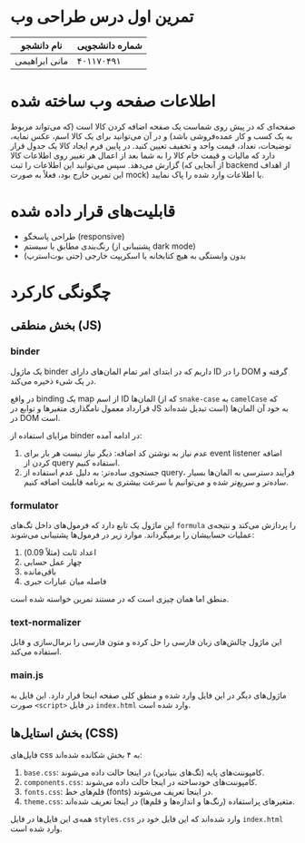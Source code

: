 # تمرین اول درس طراحی وب

| نام دانشجو | شماره دانشجویی |
| --- | --- |
| مانی ابراهیمی | ۴۰۱۱۷۰۴۹۱ |

# اطلاعات صفحه وب ساخته شده

صفحه‌ای که در پیش روی شماست یک صفحه اضافه کردن کالا است (که می‌تواند مربوط به یک کسب و کار عمده‌فروشی باشد) و در آن می‌توانید برای یک کالا اسم، عکس نمایه، توضیحات، تعداد، قیمت واحد و تخفیف تعیین کنید. در پایین فرم ایجاد کالا یک جدول قرار دارد که مالیات و قیمت خام کالا را به شما بعد از اعمال هر تغییر روی اطلاعات کالا گزارش می‌دهد. سپس می‌توانید این اطلاعات را ثبت (از آنجایی که backend از اهداف این تمرین خارج بود، فعلاً به صورت mock) یا اطلاعات وارد شده را پاک نمایید.

# قابلیت‌های قرار داده شده

- طراحی پاسخگو (responsive)
- رنگ‌بندی مطابق با سیستم (پشتیبانی از dark mode)
- بدون وابستگی به هیچ کتابخانه یا اسکریپت خارجی (حتی بوت‌استرپ)


# چگونگی کارکرد

## بخش منطقی (JS)

### binder

یک ماژول binder داریم که در ابتدای امر تمام المان‌های دارای ID را در DOM گرفته و در یک شیء ذخیره می‌کند. 

در واقع binding یک map از اسم ID المان‌ها (که از `snake-case` به ‍`camelCase` که قرارداد معمول نامگذاری متغیرها و توابع در JS است تبدیل شده‌اند) به خود آن المان‌ها در DOM است.

مزایای استفاده از binder در ادامه آمده:

1. عدم نیاز به نوشتن کد اضافه: دیگر نیاز نیست هر بار برای event listener اضافه کردن از query استفاده کنیم.
2. جستجوی ساده‌تر: به دلیل عدم استفاده از query، فرآیند دسترسی به المان‌ها بسیار ساده‌تر و سریع‌تر شده و می‌توانیم با سرعت بیشتری به برنامه قابلیت اضافه کنیم.

### formulator

این ماژول یک تابع دارد که فرمول‌های داخل تگ‌های `formula` را پردازش می‌کند و نتیجه‌ی عملیات حسابیشان را برمیگرداند. موارد زیر در فرمول‌ها پشتیبانی می‌شوند:

1. اعداد ثابت (مثلاً 0.09)
2. چهار عمل حسابی
3. باقی‌مانده
4. فاصله میان عبارات جبری

منطق اما همان چیزی است که در مستند تمرین خواسته شده است.

### text-normalizer

این ماژول چالش‌های زبان فارسی را حل کرده و متون فارسی را نرمال‌سازی و قابل استفاده می‌کند.


### main.js

ماژول‌های دیگر در این فایل وارد شده و منطق کلی صفحه اینجا قرار دارد. این فایل به صورت `<script>` در فایل `index.html` وارد شده است.

## بخش استایل‌ها (CSS)

فایل‌های css به ۴ بخش شکانده شده‌اند:

1. `base.css`: کامپوننت‌های پایه (تگ‌های بنیادین) در اینجا حالت داده می‌شوند.
2. `components.css`: کامپوننت‌های خودساخته در اینجا حالت داده می‌شوند.
3. `fonts.css`: قلم‌های خط (fonts) در اینجا تعریف می‌شوند.
4. `theme.css`: متغیرهای پراستفاده (رنگ‌ها و اندازه‌ها و قلم‌ها) در اینجا تعریف شده‌اند.

همه‌ی این فایل‌ها در فایل `styles.css` وارد شده‌اند که این فایل خود در `index.html` وارد شده است.